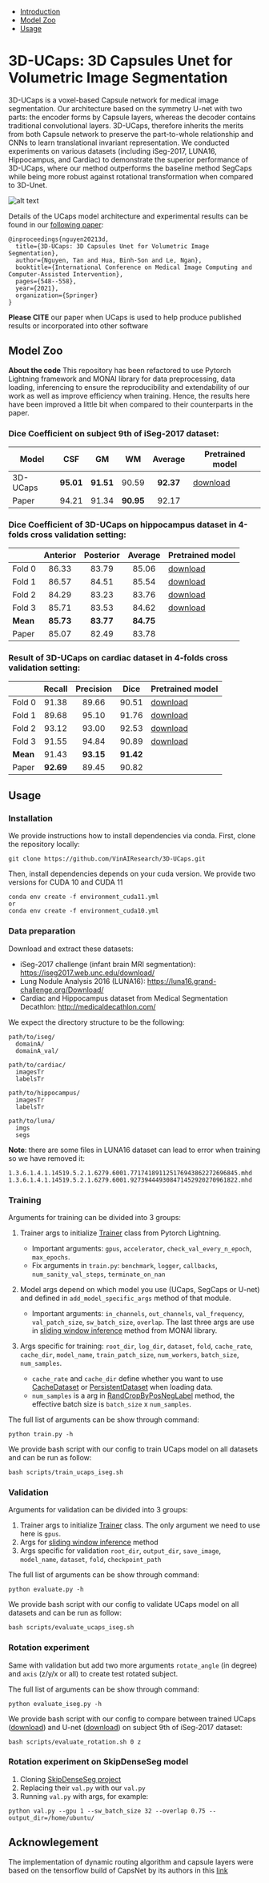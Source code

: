 * [Introduction](#3d-ucaps-3d-capsules-unet-for-volumetric-image-segmentation)
* [Model Zoo](#model-zoo)
* [Usage](#usage)

# 3D-UCaps: 3D Capsules Unet for Volumetric Image Segmentation

3D-UCaps is a voxel-based Capsule network for medical image segmentation. Our architecture based on the symmetry U-net with two parts: the encoder forms by Capsule layers, whereas the decoder contains traditional convolutional layers. 3D-UCaps, therefore inherits the merits from both Capsule network to preserve the part-to-whole relationship and CNNs to learn translational invariant representation. We conducted experiments on various datasets (including iSeg-2017, LUNA16, Hippocampus, and Cardiac) to demonstrate the superior performance of 3D-UCaps, where our method outperforms the baseline method SegCaps while being more robust against rotational transformation when compared to 3D-Unet.

![alt text](imgs/model.png "UCaps architecture")

Details of the UCaps model architecture and experimental results can be found in our [following paper](https://rdcu.be/cyhMv):
```
@inproceedings{nguyen20213d,
  title={3D-UCaps: 3D Capsules Unet for Volumetric Image Segmentation},
  author={Nguyen, Tan and Hua, Binh-Son and Le, Ngan},
  booktitle={International Conference on Medical Image Computing and Computer-Assisted Intervention},
  pages={548--558},
  year={2021},
  organization={Springer}
}
```

**Please CITE** our paper when UCaps is used to help produce published results or incorporated into other software

## Model Zoo
**About the code** This repository has been refactored to use Pytorch Lightning framework and MONAI library for data preprocessing, data loading, inferencing to ensure the reproducibility and extendability of our work as well as improve efficiency when training. Hence, the results here have been improved a little bit when compared to their counterparts in the paper.

### Dice Coefficient on subject 9th of iSeg-2017 dataset:

| Model | CSF | GM | WM | Average | Pretrained model |
|-------|:---:|:---:|:---:|:-----:|------------------|
| 3D-UCaps | **95.01** | **91.51** | 90.59 | **92.37** | [download](https://drive.google.com/file/d/1mjMsMUltTikw8HW2IwRqG5s9pEsmwKVo/view?usp=sharing) |
| Paper | 94.21 | 91.34 | **90.95** | 92.17 | |

### Dice Coefficient of 3D-UCaps on hippocampus dataset in 4-folds cross validation setting:

|       | Anterior | Posterior | Average | Pretrained model |
|-------|:--------:|:---------:|:-------:|------------------|
| Fold 0 | 86.33 | 83.79 | 85.06 | [download](https://drive.google.com/file/d/1Txl1HqWryjFAyb72QsLFuE5bOr71DI1Z/view?usp=sharing) |
| Fold 1 | 86.57 | 84.51 | 85.54 | [download](https://drive.google.com/file/d/1j6TURqRq79YAeiz2Z58_rNg46tG1e_U6/view?usp=sharing) |
| Fold 2 | 84.29 | 83.23 | 83.76 | [download](https://drive.google.com/file/d/1XYkAM-7_YY1jAgOlfcSefOwRmm7cMGLG/view?usp=sharing) |
| Fold 3 | 85.71 | 83.53 | 84.62 | [download](https://drive.google.com/file/d/1mjMsMUltTikw8HW2IwRqG5s9pEsmwKVo/view?usp=sharing) |
| **Mean** | **85.73** | **83.77** | **84.75** |        |
| Paper | 85.07 | 82.49 | 83.78 | |

### Result of 3D-UCaps on cardiac dataset in 4-folds cross validation setting:

|       | Recall | Precision | Dice | Pretrained model |
|-------|:------:|:---------:|:----:|------------------|
| Fold 0 | 91.38 | 89.66 | 90.51 | [download](https://drive.google.com/file/d/1vSbXITn_vh6RXzXf1whhihzPQRrj6CcA/view?usp=sharing) |
| Fold 1 | 89.68 | 95.10 | 91.76 | [download](https://drive.google.com/file/d/1SjSAhjjpW983E0HUKnXfJrPlSeBXLH5Q/view?usp=sharing) |
| Fold 2 | 93.12 | 93.00 | 92.53 | [download](https://drive.google.com/file/d/1wYlQtwcoi94Yx3V48ctBXLK3Mgww8XMA/view?usp=sharing) |
| Fold 3 | 91.55 | 94.84 | 90.89 | [download](https://drive.google.com/file/d/1cB3Qf7XcdmBaiYeBgmp7f0_LhVX0YvBe/view?usp=sharing) |
| **Mean** | 91.43 | **93.15** | **91.42** |        |
| Paper | **92.69** | 89.45 | 90.82 | |

## Usage

### Installation
We provide instructions how to install dependencies via conda. First, clone the repository locally:
```
git clone https://github.com/VinAIResearch/3D-UCaps.git
```

Then, install dependencies depends on your cuda version. We provide two versions for CUDA 10 and CUDA 11
```
conda env create -f environment_cuda11.yml
or
conda env create -f environment_cuda10.yml
```

### Data preparation
Download and extract these datasets:
* iSeg-2017 challenge (infant brain MRI segmentation): <https://iseg2017.web.unc.edu/download/>
* Lung Nodule Analysis 2016 (LUNA16): <https://luna16.grand-challenge.org/Download/>
* Cardiac and Hippocampus dataset from Medical Segmentation Decathlon: <http://medicaldecathlon.com/>

We expect the directory structure to be the following:
```
path/to/iseg/
  domainA/
  domainA_val/

path/to/cardiac/
  imagesTr
  labelsTr

path/to/hippocampus/
  imagesTr
  labelsTr

path/to/luna/
  imgs
  segs
```

**Note**: there are some files in LUNA16 dataset can lead to error when training so we have removed it:
```
1.3.6.1.4.1.14519.5.2.1.6279.6001.771741891125176943862272696845.mhd
1.3.6.1.4.1.14519.5.2.1.6279.6001.927394449308471452920270961822.mhd
```

### Training

Arguments for training can be divided into 3 groups:

1. Trainer args to initialize [Trainer](https://pytorch-lightning.readthedocs.io/en/latest/common/trainer.html#trainer-class-api) class from Pytorch Lightning.

   * Important arguments: `gpus`, `accelerator`, `check_val_every_n_epoch`, `max_epochs`.
   * Fix arguments in `train.py`: `benchmark`, `logger`, `callbacks`, `num_sanity_val_steps`, `terminate_on_nan` 
2. Model args depend on which model you use (UCaps, SegCaps or U-net) and defined in `add_model_specific_args` method of that module. 

   * Important arguments: `in_channels`, `out_channels`, `val_frequency`, `val_patch_size`, `sw_batch_size`, `overlap`. The last three args are use in [sliding window inference](https://docs.monai.io/en/latest/inferers.html#sliding-window-inference) method from MONAI library.
3. Args specific for training: `root_dir`, `log_dir`, `dataset`, `fold`, `cache_rate`, `cache_dir`, `model_name`, `train_patch_size`, `num_workers`, `batch_size`, `num_samples`.

   * `cache_rate` and `cache_dir` define whether you want to use [CacheDataset](https://docs.monai.io/en/latest/data.html?highlight=ThreadBuffer#cachedataset) or [PersistentDataset](https://docs.monai.io/en/latest/data.html?highlight=ThreadBuffer#persistentdataset) when loading data.
   * `num_samples` is a arg in [RandCropByPosNegLabel](https://docs.monai.io/en/latest/transforms.html#randcropbyposneglabel) method, the effective batch size is `batch_size` x `num_samples`.

The full list of arguments can be show through command:
```
python train.py -h
```

We provide bash script with our config to train UCaps model on all datasets and can be run as follow:
```
bash scripts/train_ucaps_iseg.sh
```

### Validation
Arguments for validation can be divided into 3 groups:

1. Trainer args to initialize [Trainer](https://pytorch-lightning.readthedocs.io/en/latest/common/trainer.html#trainer-class-api) class. The only argument we need to use here is `gpus`.
2. Args for [sliding window inference](https://docs.monai.io/en/latest/inferers.html#sliding-window-inference) method
3. Args specific for validation `root_dir`, `output_dir`, `save_image`, `model_name`, `dataset`, `fold`, `checkpoint_path`

The full list of arguments can be show through command:
```
python evaluate.py -h
```

We provide bash script with our config to validate UCaps model on all datasets and can be run as follow:
```
bash scripts/evaluate_ucaps_iseg.sh
```

### Rotation experiment
Same with validation but add two more arguments `rotate_angle` (in degree) and `axis` (z/y/x or all) to create test rotated subject.

The full list of arguments can be show through command:
```
python evaluate_iseg.py -h
```

We provide bash script with our config to compare between trained UCaps ([download](https://drive.google.com/file/d/1WdyGlopAoI-nDVuqfKOaFOXmQUSRD0FA/view?usp=sharing)) and U-net ([download](https://drive.google.com/file/d/1kR-AkjPp36hOTrZ_4ZdtgIpP4PQouHSB/view?usp=sharing)) on subject 9th of iSeg-2017 dataset:
```
bash scripts/evaluate_rotation.sh 0 z
```

### Rotation experiment on SkipDenseSeg model
1. Cloning [SkipDenseSeg project](https://github.com/tbuikr/3D-SkipDenseSeg)
2. Replacing their `val.py` with our `val.py`
3. Running `val.py` with args, for example:

```
python val.py --gpu 1 --sw_batch_size 32 --overlap 0.75 --output_dir=/home/ubuntu/
```

## Acknowlegement
The implementation of dynamic routing algorithm and capsule layers were based on the tensorflow build of CapsNet by its authors in this [link](https://github.com/Sarasra/models/tree/master/research/capsules)
